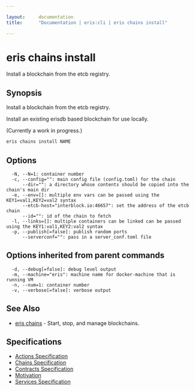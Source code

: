 ```yaml
---

layout:     documentation
title:      "Documentation | eris:cli | eris chains install"

---
```


# eris chains install

Install a blockchain from the etcb registry.

## Synopsis

Install a blockchain from the etcb registry.

Install an existing erisdb based blockchain for use locally.

(Currently a work in progress.)

```bash
eris chains install NAME
```

## Options

```
  -N, --N=1: container number
  -c, --config="": main config file (config.toml) for the chain
      --dir="": a directory whose contents should be copied into the chain's main dir
  -e, --env=[]: multiple env vars can be passed using the KEY1=val1,KEY2=val2 syntax
      --etcb-host="interblock.io:46657": set the address of the etcb chain
      --id="": id of the chain to fetch
  -l, --links=[]: multiple containers can be linked can be passed using the KEY1:val1,KEY2:val2 syntax
  -p, --publish[=false]: publish random ports
      --serverconf="": pass in a server_conf.toml file
```

## Options inherited from parent commands

```
  -d, --debug[=false]: debug level output
  -m, --machine="eris": machine name for docker-machine that is running VM
  -n, --num=1: container number
  -v, --verbose[=false]: verbose output
```

## See Also

* [eris chains](https://docs.erisindustries.com/documentation/eris-cli/0.11.0/eris_chains/)	 - Start, stop, and manage blockchains.

## Specifications

* [Actions Specification](https://docs.erisindustries.com/documentation/eris-cli/0.11.0/actions_specification/)
* [Chains Specification](https://docs.erisindustries.com/documentation/eris-cli/0.11.0/chains_specification/)
* [Contracts Specification](https://docs.erisindustries.com/documentation/eris-cli/0.11.0/contracts_specification/)
* [Motivation](https://docs.erisindustries.com/documentation/eris-cli/0.11.0/motivation/)
* [Services Specification](https://docs.erisindustries.com/documentation/eris-cli/0.11.0/services_specification/)

